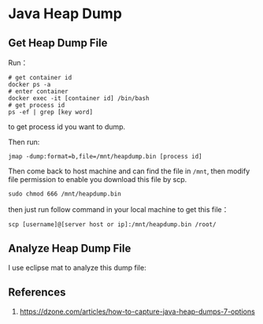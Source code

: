 # Java Heap Dump

## Get Heap Dump File

Run：

```shell
# get container id
docker ps -a
# enter container
docker exec -it [container id] /bin/bash
# get process id
ps -ef | grep [key word]
```

to get process id you want to dump.

Then run:

```shell
jmap -dump:format=b,file=/mnt/heapdump.bin [process id]
```

Then come back to host machine and can find the file in `/mnt`, then modify file permission to enable you download this file by scp.

```shell
sudo chmod 666 /mnt/heapdump.bin
```

then just run follow command in your local machine to get this file：

``` shell
scp [username]@[server host or ip]:/mnt/heapdump.bin /root/	
```

## Analyze Heap Dump File

I use eclipse mat to analyze this dump file:



## References

1. https://dzone.com/articles/how-to-capture-java-heap-dumps-7-options
